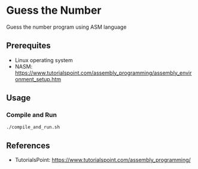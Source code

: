 # Guess the Number
Guess the number program using ASM language

## Prerequites
- Linux operating system
- NASM: https://www.tutorialspoint.com/assembly_programming/assembly_environment_setup.htm

## Usage
### Compile and Run
```./compile_and_run.sh```

## References
- TutorialsPoint: https://www.tutorialspoint.com/assembly_programming/